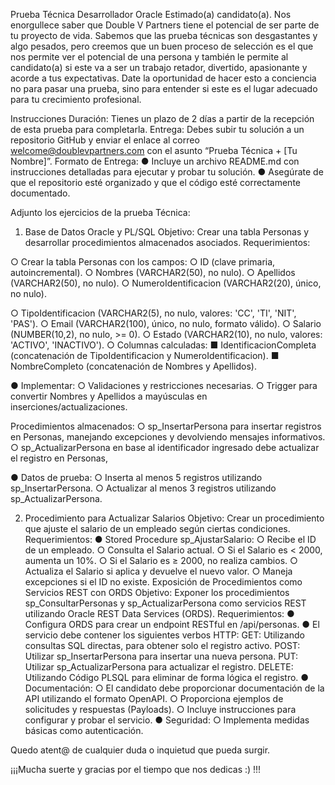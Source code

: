 Prueba Técnica Desarrollador Oracle
Estimado(a) candidato(a).
Nos enorgullece saber que Double V Partners tiene el potencial de ser parte
de tu proyecto de vida. Sabemos que las prueba técnicas son desgastantes y
algo pesados, pero creemos que un buen proceso de selección es el que nos
permite ver el potencial de una persona y también le permite al candidato(a)
si este va a ser un trabajo retador, divertido, apasionante y acorde a tus
expectativas. Date la oportunidad de hacer esto a conciencia no para pasar
una prueba, sino para entender si este es el lugar adecuado para tu
crecimiento profesional.

Instrucciones
Duración: Tienes un plazo de 2 días a partir de la recepción de esta prueba
para completarla.
Entrega: Debes subir tu solución a un repositorio GitHub y enviar el enlace
al correo welcome@doublevpartners.com con el asunto “Prueba Técnica + [Tu
Nombre]”.
Formato de Entrega:
● Incluye un archivo README.md con instrucciones detalladas para
ejecutar y probar tu solución.
● Asegúrate de que el repositorio esté organizado y que el código esté
correctamente documentado.

Adjunto los ejercicios de la prueba Técnica:
1. Base de Datos Oracle y PL/SQL
Objetivo: Crear una tabla Personas y desarrollar procedimientos almacenados
asociados.
Requerimientos:

○ Crear la tabla Personas con los campos:
○ ID (clave primaria, autoincremental).
○ Nombres (VARCHAR2(50), no nulo).
○ Apellidos (VARCHAR2(50), no nulo).
○ NumeroIdentificacion (VARCHAR2(20), único, no nulo).

○ TipoIdentificacion (VARCHAR2(5), no nulo, valores: 'CC', 'TI',
'NIT', 'PAS').
○ Email (VARCHAR2(100), único, no nulo, formato válido).
○ Salario (NUMBER(10,2), no nulo, >= 0).
○ Estado (VARCHAR2(10), no nulo, valores: 'ACTIVO', 'INACTIVO').
○ Columnas calculadas:
■ IdentificacionCompleta (concatenación de
TipoIdentificacion y NumeroIdentificacion).
■ NombreCompleto (concatenación de Nombres y Apellidos).

● Implementar:
○ Validaciones y restricciones necesarias.
○ Trigger para convertir Nombres y Apellidos a mayúsculas en
inserciones/actualizaciones.

Procedimientos almacenados:
○ sp_InsertarPersona para insertar registros en Personas,
manejando excepciones y devolviendo mensajes informativos.
○ sp_ActualizarPersona en base al identificador ingresado debe
actualizar el registro en Personas,

● Datos de prueba:
○ Inserta al menos 5 registros utilizando sp_InsertarPersona.
○ Actualizar al menos 3 registros utilizando sp_ActualizarPersona.

2. Procedimiento para Actualizar Salarios
Objetivo: Crear un procedimiento que ajuste el salario de un empleado según
ciertas condiciones.
Requerimientos:
● Stored Procedure sp_AjustarSalario:
○ Recibe el ID de un empleado.
○ Consulta el Salario actual.
○ Si el Salario es < 2000, aumenta un 10%.
○ Si el Salario es ≥ 2000, no realiza cambios.
○ Actualiza el Salario si aplica y devuelve el nuevo valor.
○ Maneja excepciones si el ID no existe.
Exposición de Procedimientos como Servicios REST con ORDS
Objetivo: Exponer los procedimientos sp_ConsultarPersonas y
sp_ActualizarPersona como servicios REST utilizando Oracle REST Data
Services (ORDS).
Requerimientos:
● Configura ORDS para crear un endpoint RESTful en /api/personas.
● El servicio debe contener los siguientes verbos HTTP:
GET: Utilizando consultas SQL directas, para obtener solo el registro activo.
POST: Utilizar sp_InsertarPersona para insertar una nueva persona.
PUT: Utilizar sp_ActualizarPersona para actualizar el registro.
DELETE: Utilizando Código PLSQL para eliminar de forma lógica el registro.
● Documentación:
○ El candidato debe proporcionar documentación de la API
utilizando el formato OpenAPI.
○ Proporciona ejemplos de solicitudes y respuestas (Payloads).
○ Incluye instrucciones para configurar y probar el servicio.
● Seguridad:
○ Implementa medidas básicas como autenticación.

Quedo atent@ de cualquier duda o inquietud que pueda surgir.

¡¡¡Mucha suerte y gracias por el tiempo que nos dedicas :) !!!
